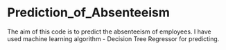 # Prediction_of_Absenteeism
The aim of this code is to predict the absenteeism of employees.
I have used machine learning algorithm - Decision Tree Regressor for predicting.
